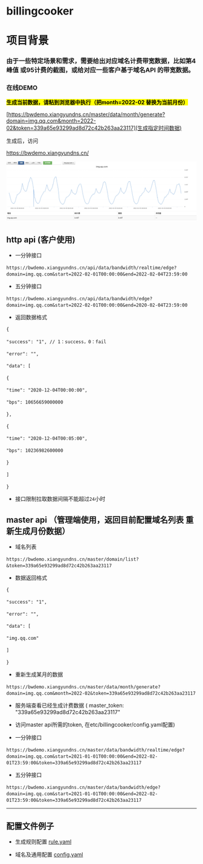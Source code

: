 # billingcooker

# 项目背景

### 由于一些特定场景和需求，需要给出对应域名计费带宽数据，比如第4峰值 或95计费的截图，或给对应一些客户基于域名API 的带宽数据。

### 在线DEMO

**<mark>生成当前数据，请粘到浏览器中执行（把month=2022-02 替换为当前月份）</mark>**


[https://bwdemo.xiangyundns.cn/master/data/month/generate?domain=img.qq.com&month=2022-02&token=339a65e93299ad8d72c42b263aa23117](生成指定时间数据)

生成后，访问

https://bwdemo.xiangyundns.cn/

![](https://raw.githubusercontent.com/bytebitgo/billingcooker/main/demo.png)

## http api (客户使用)

- 一分钟接口 

`https://bwdemo.xiangyundns.cn/api/data/bandwidth/realtime/edge?domain=img.qq.com&start=2022-02-01T00:00:00&end=2022-02-04T23:59:00`

- 五分钟接口 

`https://bwdemo.xiangyundns.cn/api/data/bandwidth/edge?domain=img.qq.com&start=2022-02-01T00:00:00&end=2020-02-04T23:59:00`

- 返回数据格式 

```
{

"success": "1", // 1：success，0：fail

"error": "",

"data": [

{

"time": "2020-12-04T00:00:00",

"bps": 10656659000000

},

{

"time": "2020-12-04T00:05:00",

"bps": 10236982600000

}

]

}
```

- 接口限制拉取数据间隔不能超过`24`小时





## master api （管理端使用，返回目前配置域名列表 重新生成月份数据）

- 域名列表 

`https://bwdemo.xiangyundns.cn/master/domain/list?&token=339a65e93299ad8d72c42b263aa23117`

- 数据返回格式 

```
{

"success": "1",

"error": "",

"data": [

"img.qq.com"

]

}
```

- 重新生成某月的数据 <br>

`https://bwdemo.xiangyundns.cn/master/data/month/generate?domain=img.qq.com&month=2022-02&token=339a65e93299ad8d72c42b263aa23117`

- 服务端查看已经生成计费数据 ( master_token: "339a65e93299ad8d72c42b263aa23117" 
  
  
-  访问master api所需的token, 在etc/billingcooker/config.yaml配置)

- 一分钟接口 

`https://bwdemo.xiangyundns.cn/master/data/bandwidth/realtime/edge?domain=img.qq.com&start=2021-01-01T00:00:00&end=2022-02-01T23:59:00&token=339a65e93299ad8d72c42b263aa23117`

- 五分钟接口 

`https://bwdemo.xiangyundns.cn/master/data/bandwidth/edge?domain=img.qq.com&start=2021-01-01T00:00:00&end=2022-02-01T23:59:00&token=339a65e93299ad8d72c42b263aa23117`

___

## 配置文件例子

- 生成规则配置 [rule.yaml](rule.yaml)

- 域名及通用配置 [config.yaml](config.yaml)

